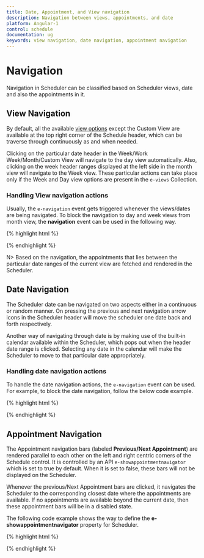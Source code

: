 ```yaml
---
title: Date, Appointment, and View navigation
description: Navigation between views, appointments, and date
platform: Angular-1
control: schedule
documentation: ug
keywords: view navigation, date navigation, appointment navigation 
---
```

# Navigation

Navigation in Scheduler can be classified based on Scheduler views, date and also the appointments in it.

## View Navigation

By default, all the available [view options](/angular-1/schedule/views) except the Custom View are available at the top right corner of the Schedule header, which can be traverse through continuously as and when needed. 

Clicking on the particular date header in the Week/Work Week/Month/Custom View will navigate to the day view automatically. Also, clicking on the week header ranges displayed at the left side in the month view will navigate to the Week view. These particular actions can take place only if the Week and Day view options are present in the `e-views` Collection.

### Handling View navigation actions

Usually, the `e-navigation` event gets triggered whenever the views/dates are being navigated. To block the navigation to day and week views from month view, the **navigation** event can be used in the following way.

{% highlight html %}

<!DOCTYPE html>
<html lang="en" xmlns="http://www.w3.org/1999/xhtml" ng-app="ScheduleApp">
<head>
    <!-- Dependency file references -->
</head>
<body>
    <div ng-controller="ScheduleCtrl">
        <ej-schedule id="Schedule1" e-width="100%" e-height="525px" e-currentdate="setDate" e-navigation="onNavigation" e-appointmentsettings-datasource="appointments">
        </ej-schedule>
    </div>
    <script type="text/javascript">
        angular.module('ScheduleApp', ['ejangular']).controller('ScheduleCtrl', function ($scope) {
            $scope.appointments = [{
                Id: 100,
                Subject: "Research on Sky Miracles",
                StartTime: new Date(2017, 1, 7, 9, 0),
                EndTime: new Date(2017, 1, 7, 10, 30)
            }];
            $scope.setDate = new Date(2017, 1, 7);
            $scope.onNavigation = function (args) {
                //args.target.currentTarget – target element which is clicked.
                var target = $(args.target.currentTarget);
                if (args.requestType == "viewNavigate" && (target.hasClass("e-headercells") || target.hasClass("e-monthheader") || target.hasClass("e-timecells")))
                    args.cancel = true;
            };
        });
    </script>
</body>
</html>

{% endhighlight %}

N> Based on the navigation, the appointments that lies between the particular date ranges of the current view are fetched and rendered in the Scheduler.

## Date Navigation

The Scheduler date can be navigated on two aspects either in a continuous or random manner. On pressing the previous and next navigation arrow icons in the Scheduler header will move the scheduler one date back and forth respectively.

Another way of navigating through date is by making use of the built-in calendar available within the Scheduler, which pops out when the header date range is clicked. Selecting any date in the calendar will make the Scheduler to move to that particular date appropriately.

### Handling date navigation actions

To handle the date navigation actions, the `e-navigation` event can be used. For example, to block the date navigation, follow the below code example.

{% highlight html %}

<!DOCTYPE html>
<html lang="en" xmlns="http://www.w3.org/1999/xhtml" ng-app="ScheduleApp">
<head>
    <!-- Dependency file references -->
</head>
<body>
    <div ng-controller="ScheduleCtrl">
        <ej-schedule id="Schedule1" e-width="100%" e-height="525px" e-currentdate="setDate" e-navigation="onNavigation" e-appointmentsettings-datasource="appointments">
        </ej-schedule>
    </div>
    <script type="text/javascript">
        angular.module('ScheduleApp', ['ejangular']).controller('ScheduleCtrl', function ($scope) {
            $scope.appointments = [{
                Id: 100,
                Subject: "Research on Sky Miracles",
                StartTime: new Date(2017, 1, 7, 9, 0),
                EndTime: new Date(2017, 1, 7, 10, 30)
            }];
            $scope.setDate = new Date(2017, 1, 7);
            $scope.onNavigation = function (args) {
                //args.target – target element which is clicked.
                //args.currentDate – current date of the Scheduler.
                //args.requestType – Specifies the navigation type.
                if (args.requestType == "dateNavigate")
                    args.cancel = true;
            };
        });
    </script>
</body>
</html>

{% endhighlight %}

## Appointment Navigation

The Appointment navigation bars (labeled **Previous/Next Appointment**) are rendered parallel to each other on the left and right centric corners of the Schedule control. It is controlled by an API `e-showappointmentnavigator` which is set to true by default. When it is set to false, these bars will not be displayed on the Scheduler.

Whenever the previous/Next Appointment bars are clicked, it navigates the Scheduler to the corresponding closest date where the appointments are available. If no appointments are available beyond the current date, then these appointment bars will be in a disabled state.   

The following code example shows the way to define the **e-showappointmentnavigator** property for Scheduler.

{% highlight html %}

<!DOCTYPE html>
<html lang="en" xmlns="http://www.w3.org/1999/xhtml" ng-app="ScheduleApp">
<head>
    <!-- Dependency file references -->
</head>
<body>
    <div ng-controller="ScheduleCtrl">
        <ej-schedule id="Schedule1" e-width="100%" e-height="525px" e-showappointmentnavigator="true" e-appointmentsettings-datasource="appointments">
        </ej-schedule>
    </div>
    <script type="text/javascript">
        angular.module('ScheduleApp', ['ejangular']).controller('ScheduleCtrl', function ($scope) {
            $scope.appointments = [{
                Id: 100,
                Subject: "Research on Sky Miracles",
                StartTime: new Date(2017, 1, 7, 9, 0),
                EndTime: new Date(2017, 1, 7, 10, 30)
            }];
        });
    </script>
</body>
</html>

{% endhighlight %}

